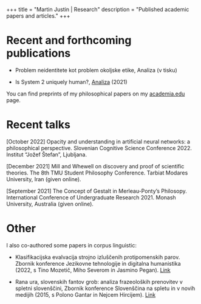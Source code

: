 +++
title = "Martin Justin | Research"
description = "Published academic papers and articles."
+++

# Recent and forthcoming publications

- Problem neidentitete kot problem okoljske etike, Analiza (v tisku)

- Is System 2 uniquely human?, [Analiza](https://daf.splet.arnes.si/files/2022/08/Analiza_01_2021.pdf) (2021)

You can find preprints of my philosophical papers on my [academia.edu](https://uni-aas.academia.edu/MartinJustin) page.

# Recent talks

[October 2022] Opacity and understanding in artificial neural networks: a philosophical perspective. Slovenian Cognitive Science Conference 2022. Institut “Jožef Štefan”, Ljubljana.

[December 2021] Mill and Whewell on discovery and proof of scientific theories. The 8th TMU Student Philosophy Conference. Tarbiat Modares University, Iran (given online).

[September 2021] The Concept of Gestalt in Merleau-Ponty’s Philosopy. International Conference of Undergraduate Research 2021. Monash University, Australia (given online).

# Other

I also co-authored some papers in corpus linguistic:

- Klasifikacijska evalvacija strojno izluščenih protipomenskih parov. Zbornik konference Jezikovne tehnologije in digitalna humanistika (2022, s Tino Mozetič, Miho Severom in Jasmino Pegan). [Link](https://nl.ijs.si/jtdh22/pdf/JTDH2022_Proceedings_intro.pdf)

- Rana ura, slovenskih fantov grob: analiza frazeoloških prenovitev v spletni slovenščini, Zbornik konference Slovenščina na spletu in v novih medijih (2015, s Polono Gantar in Nejcem Hircijem). [Link](https://nl.ijs.si/janes/wp-content/uploads/2015/11/Konferenca2015.pdf)

